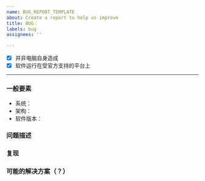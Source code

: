 ```yaml
---
name: BUG_REPORT_TEMPLATE
about: Create a report to help us improve
title: BUG｜
labels: bug
assignees: ''

---
```


- [x]  并非电脑自身造成
- [x]  软件运行在受官方支持的平台上
___

### 一般要素
- 系统：
- 架构：
- 软件版本：

### 问题描述

### 复现

### 可能的解决方案（？）
